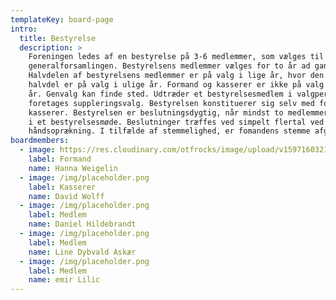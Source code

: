```yaml
---
templateKey: board-page
intro:
  title: Bestyrelse
  description: >
    Foreningen ledes af en bestyrelse på 3-6 medlemmer, som vælges til
    generalforsamlingen. Bestyrelsens medlemmer vælges for to år ad gangen.
    Halvdelen af bestyrelsens medlemmer er på valg i lige år, hvor den anden
    halvdel er på valg i ulige år. Formand og kasserer er ikke på valg i samme
    år. Genvalg kan finde sted. Udtræder et bestyrelsesmedlem i valgperioden,
    foretages suppleringsvalg. Bestyrelsen konstituerer sig selv med formand og
    kasserer. Bestyrelsen er beslutningsdygtig, når mindst to medlemmer deltager
    i et bestyrelsesmøde. Beslutninger træffes ved simpelt flertal ved
    håndsoprækning. I tilfælde af stemmelighed, er fomandens stemme afgørende.
boardmembers:
  - image: https://res.cloudinary.com/otfrocks/image/upload/v1597160321/pexels-pixabay-247431_dy0qfk.jpg
    label: Formand
    name: Hanna Weigelin
  - image: /img/placeholder.png
    label: Kasserer
    name: David Wolff
  - image: /img/placeholder.png
    label: Medlem
    name: Daniel Hildebrandt
  - image: /img/placeholder.png
    label: Medlem
    name: Line Dybvald Askær
  - image: /img/placeholder.png
    label: Medlem
    name: emir Lilic
---
```

